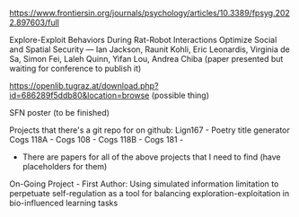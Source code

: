 https://www.frontiersin.org/journals/psychology/articles/10.3389/fpsyg.2022.897603/full

Explore-Exploit Behaviors During Rat-Robot Interactions Optimize Social
and Spatial Security — Ian Jackson, Raunit Kohli, Eric Leonardis, Virginia de Sa,
Simon Fei, Laleh Quinn, Yifan Lou, Andrea Chiba (paper presented but waiting for conference to publish it)

https://openlib.tugraz.at/download.php?id=686289f5ddb80&location=browse (possible thing)

SFN poster (to be finished)

Projects that there's a git repo for on github: 
Lign167 - Poetry title generator
Cogs 118A - 
Cogs 108 - 
Cogs 118B - 
Cogs 181 - 

* There are papers for all of the above projects that I need to find (have placeholders for them)


On-Going Project - First Author: Using simulated information limitation to perpetuate self-regulation as a tool for balancing exploration-exploitation in bio-influenced learning tasks